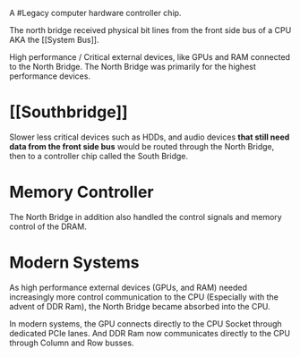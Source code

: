 A #Legacy computer hardware controller chip.

The north bridge received physical bit lines from the front side bus of a CPU AKA the [[System Bus]].

High performance / Critical external devices, like GPUs and RAM connected to the North Bridge.
	The North Bridge was primarily for the highest performance devices.

# [[Southbridge]]
Slower less critical devices such as HDDs, and audio devices **that still need data from the front side bus** would be routed through the North Bridge, then to a controller chip called the South Bridge.

# Memory Controller
The North Bridge in addition also handled the control signals and memory control of the DRAM.

# Modern Systems
As high performance external devices (GPUs, and RAM) needed increasingly more control communication to the CPU (Especially with the advent of DDR Ram), the North Bridge became absorbed into the CPU.

In modern systems, the GPU connects directly to the CPU Socket through dedicated PCIe lanes.
And DDR Ram now communicates directly to the CPU through Column and Row busses. 